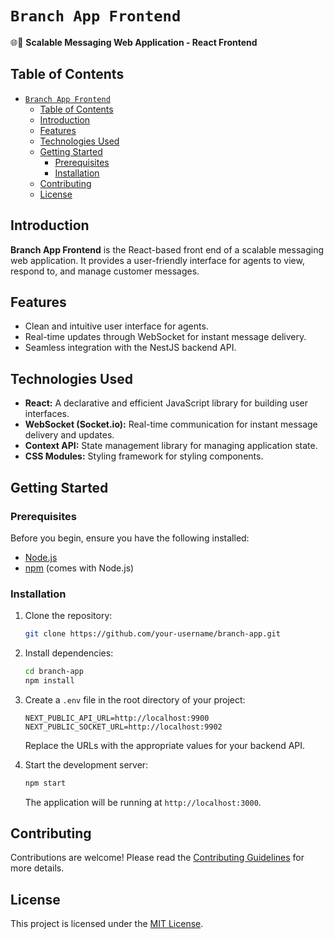 # `Branch App Frontend`

🌐💬 **Scalable Messaging Web Application - React Frontend**

## Table of Contents
- [`Branch App Frontend`](#branch-app-frontend)
  - [Table of Contents](#table-of-contents)
  - [Introduction](#introduction)
  - [Features](#features)
  - [Technologies Used](#technologies-used)
  - [Getting Started](#getting-started)
    - [Prerequisites](#prerequisites)
    - [Installation](#installation)
  - [Contributing](#contributing)
  - [License](#license)

## Introduction

**Branch App Frontend** is the React-based front end of a scalable messaging web application. It provides a user-friendly interface for agents to view, respond to, and manage customer messages.

## Features

- Clean and intuitive user interface for agents.
- Real-time updates through WebSocket for instant message delivery.
- Seamless integration with the NestJS backend API.

## Technologies Used

- **React:** A declarative and efficient JavaScript library for building user interfaces.
- **WebSocket (Socket.io):** Real-time communication for instant message delivery and updates.
- **Context API:** State management library for managing application state.
- **CSS Modules:**  Styling framework for styling components.

## Getting Started

### Prerequisites

Before you begin, ensure you have the following installed:

- [Node.js](https://nodejs.org/)
- [npm](https://www.npmjs.com/) (comes with Node.js)

### Installation

1. Clone the repository:

    ```bash
    git clone https://github.com/your-username/branch-app.git
    ```

2. Install dependencies:

    ```bash
    cd branch-app
    npm install
    ```

3. Create a `.env` file in the root directory of your project:

    ```plaintext
    NEXT_PUBLIC_API_URL=http://localhost:9900
    NEXT_PUBLIC_SOCKET_URL=http://localhost:9902
    ```

    Replace the URLs with the appropriate values for your backend API.

4. Start the development server:

    ```bash
    npm start
    ```

    The application will be running at `http://localhost:3000`.

## Contributing

Contributions are welcome! Please read the [Contributing Guidelines](CONTRIBUTING.md) for more details.

## License

This project is licensed under the [MIT License](LICENSE).